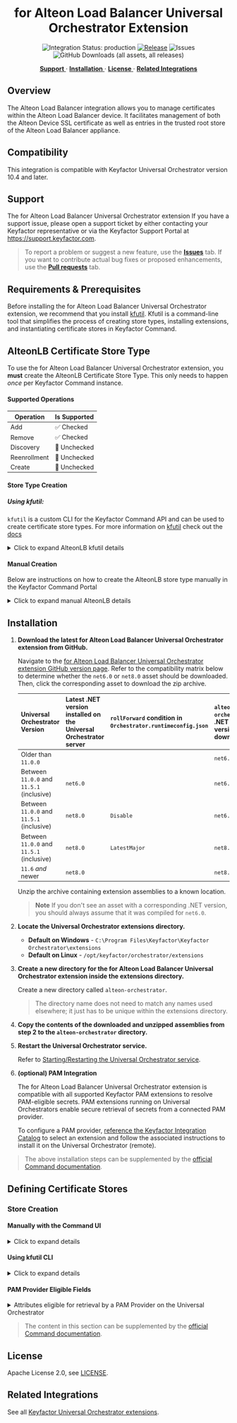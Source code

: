 <h1 align="center" style="border-bottom: none">
    for Alteon Load Balancer Universal Orchestrator Extension
</h1>

<p align="center">
  <!-- Badges -->
<img src="https://img.shields.io/badge/integration_status-production-3D1973?style=flat-square" alt="Integration Status: production" />
<a href="https://github.com/Keyfactor/alteon-orchestrator/releases"><img src="https://img.shields.io/github/v/release/Keyfactor/alteon-orchestrator?style=flat-square" alt="Release" /></a>
<img src="https://img.shields.io/github/issues/Keyfactor/alteon-orchestrator?style=flat-square" alt="Issues" />
<img src="https://img.shields.io/github/downloads/Keyfactor/alteon-orchestrator/total?style=flat-square&label=downloads&color=28B905" alt="GitHub Downloads (all assets, all releases)" />
</p>

<p align="center">
  <!-- TOC -->
  <a href="#support">
    <b>Support</b>
  </a>
  ·
  <a href="#installation">
    <b>Installation</b>
  </a>
  ·
  <a href="#license">
    <b>License</b>
  </a>
  ·
  <a href="https://github.com/orgs/Keyfactor/repositories?q=orchestrator">
    <b>Related Integrations</b>
  </a>
</p>

## Overview

The Alteon Load Balancer integration allows you to manage certificates within the Alteon Load Balancer device.  It facilitates management of both the Alteon Device SSL certificate as well as entries in the trusted root store of the Alteon Load Balancer appliance.



## Compatibility

This integration is compatible with Keyfactor Universal Orchestrator version 10.4 and later.

## Support
The for Alteon Load Balancer Universal Orchestrator extension If you have a support issue, please open a support ticket by either contacting your Keyfactor representative or via the Keyfactor Support Portal at https://support.keyfactor.com.

> To report a problem or suggest a new feature, use the **[Issues](../../issues)** tab. If you want to contribute actual bug fixes or proposed enhancements, use the **[Pull requests](../../pulls)** tab.

## Requirements & Prerequisites

Before installing the for Alteon Load Balancer Universal Orchestrator extension, we recommend that you install [kfutil](https://github.com/Keyfactor/kfutil). Kfutil is a command-line tool that simplifies the process of creating store types, installing extensions, and instantiating certificate stores in Keyfactor Command.



## AlteonLB Certificate Store Type

To use the for Alteon Load Balancer Universal Orchestrator extension, you **must** create the AlteonLB Certificate Store Type. This only needs to happen _once_ per Keyfactor Command instance.








#### Supported Operations

| Operation    | Is Supported                                                                                                           |
|--------------|------------------------------------------------------------------------------------------------------------------------|
| Add          | ✅ Checked        |
| Remove       | ✅ Checked     |
| Discovery    | 🔲 Unchecked  |
| Reenrollment | 🔲 Unchecked |
| Create       | 🔲 Unchecked     |

#### Store Type Creation

##### Using kfutil:
`kfutil` is a custom CLI for the Keyfactor Command API and can be used to create certificate store types.
For more information on [kfutil](https://github.com/Keyfactor/kfutil) check out the [docs](https://github.com/Keyfactor/kfutil?tab=readme-ov-file#quickstart)
   <details><summary>Click to expand AlteonLB kfutil details</summary>

   ##### Using online definition from GitHub:
   This will reach out to GitHub and pull the latest store-type definition
   ```shell
   # Alteon Load Balancer
   kfutil store-types create AlteonLB
   ```

   ##### Offline creation using integration-manifest file:
   If required, it is possible to create store types from the [integration-manifest.json](./integration-manifest.json) included in this repo.
   You would first download the [integration-manifest.json](./integration-manifest.json) and then run the following command
   in your offline environment.
   ```shell
   kfutil store-types create --from-file integration-manifest.json
   ```
   </details>


#### Manual Creation
Below are instructions on how to create the AlteonLB store type manually in
the Keyfactor Command Portal
   <details><summary>Click to expand manual AlteonLB details</summary>

   Create a store type called `AlteonLB` with the attributes in the tables below:

   ##### Basic Tab
   | Attribute | Value | Description |
   | --------- | ----- | ----- |
   | Name | Alteon Load Balancer | Display name for the store type (may be customized) |
   | Short Name | AlteonLB | Short display name for the store type |
   | Capability | AlteonLB | Store type name orchestrator will register with. Check the box to allow entry of value |
   | Supports Add | ✅ Checked | Check the box. Indicates that the Store Type supports Management Add |
   | Supports Remove | ✅ Checked | Check the box. Indicates that the Store Type supports Management Remove |
   | Supports Discovery | 🔲 Unchecked |  Indicates that the Store Type supports Discovery |
   | Supports Reenrollment | 🔲 Unchecked |  Indicates that the Store Type supports Reenrollment |
   | Supports Create | 🔲 Unchecked |  Indicates that the Store Type supports store creation |
   | Needs Server | ✅ Checked | Determines if a target server name is required when creating store |
   | Blueprint Allowed | 🔲 Unchecked | Determines if store type may be included in an Orchestrator blueprint |
   | Uses PowerShell | 🔲 Unchecked | Determines if underlying implementation is PowerShell |
   | Requires Store Password | 🔲 Unchecked | Enables users to optionally specify a store password when defining a Certificate Store. |
   | Supports Entry Password | 🔲 Unchecked | Determines if an individual entry within a store can have a password. |

   The Basic tab should look like this:

   ![AlteonLB Basic Tab](docsource/images/AlteonLB-basic-store-type-dialog.png)

   ##### Advanced Tab
   | Attribute | Value | Description |
   | --------- | ----- | ----- |
   | Supports Custom Alias | Optional | Determines if an individual entry within a store can have a custom Alias. |
   | Private Key Handling | Optional | This determines if Keyfactor can send the private key associated with a certificate to the store. Required because IIS certificates without private keys would be invalid. |
   | PFX Password Style | Default | 'Default' - PFX password is randomly generated, 'Custom' - PFX password may be specified when the enrollment job is created (Requires the Allow Custom Password application setting to be enabled.) |

   The Advanced tab should look like this:

   ![AlteonLB Advanced Tab](docsource/images/AlteonLB-advanced-store-type-dialog.png)

   > For Keyfactor **Command versions 24.4 and later**, a Certificate Format dropdown is available with PFX and PEM options. Ensure that **PFX** is selected, as this determines the format of new and renewed certificates sent to the Orchestrator during a Management job. Currently, all Keyfactor-supported Orchestrator extensions support only PFX.

   ##### Custom Fields Tab
   Custom fields operate at the certificate store level and are used to control how the orchestrator connects to the remote target server containing the certificate store to be managed. The following custom fields should be added to the store type:

   | Name | Display Name | Description | Type | Default Value/Options | Required |
   | ---- | ------------ | ---- | --------------------- | -------- | ----------- |
   | ServerUsername | Server Username | Alteon user ID with sufficient permissions to manage certs in the Alteon Load Balancer. | Secret |  | ✅ Checked |
   | ServerPassword | Server Password | Password associated with Alteon user ID entered above. | Secret |  | ✅ Checked |

   The Custom Fields tab should look like this:

   ![AlteonLB Custom Fields Tab](docsource/images/AlteonLB-custom-fields-store-type-dialog.png)

   </details>

## Installation

1. **Download the latest for Alteon Load Balancer Universal Orchestrator extension from GitHub.**

    Navigate to the [for Alteon Load Balancer Universal Orchestrator extension GitHub version page](https://github.com/Keyfactor/alteon-orchestrator/releases/latest). Refer to the compatibility matrix below to determine whether the `net6.0` or `net8.0` asset should be downloaded. Then, click the corresponding asset to download the zip archive.

   | Universal Orchestrator Version | Latest .NET version installed on the Universal Orchestrator server | `rollForward` condition in `Orchestrator.runtimeconfig.json` | `alteon-orchestrator` .NET version to download |
   | --------- | ----------- | ----------- | ----------- |
   | Older than `11.0.0` | | | `net6.0` |
   | Between `11.0.0` and `11.5.1` (inclusive) | `net6.0` | | `net6.0` |
   | Between `11.0.0` and `11.5.1` (inclusive) | `net8.0` | `Disable` | `net6.0` |
   | Between `11.0.0` and `11.5.1` (inclusive) | `net8.0` | `LatestMajor` | `net8.0` |
   | `11.6` _and_ newer | `net8.0` | | `net8.0` |

    Unzip the archive containing extension assemblies to a known location.

    > **Note** If you don't see an asset with a corresponding .NET version, you should always assume that it was compiled for `net6.0`.

2. **Locate the Universal Orchestrator extensions directory.**

    * **Default on Windows** - `C:\Program Files\Keyfactor\Keyfactor Orchestrator\extensions`
    * **Default on Linux** - `/opt/keyfactor/orchestrator/extensions`

3. **Create a new directory for the for Alteon Load Balancer Universal Orchestrator extension inside the extensions directory.**

    Create a new directory called `alteon-orchestrator`.
    > The directory name does not need to match any names used elsewhere; it just has to be unique within the extensions directory.

4. **Copy the contents of the downloaded and unzipped assemblies from __step 2__ to the `alteon-orchestrator` directory.**

5. **Restart the Universal Orchestrator service.**

    Refer to [Starting/Restarting the Universal Orchestrator service](https://software.keyfactor.com/Core-OnPrem/Current/Content/InstallingAgents/NetCoreOrchestrator/StarttheService.htm).


6. **(optional) PAM Integration**

    The for Alteon Load Balancer Universal Orchestrator extension is compatible with all supported Keyfactor PAM extensions to resolve PAM-eligible secrets. PAM extensions running on Universal Orchestrators enable secure retrieval of secrets from a connected PAM provider.

    To configure a PAM provider, [reference the Keyfactor Integration Catalog](https://keyfactor.github.io/integrations-catalog/content/pam) to select an extension and follow the associated instructions to install it on the Universal Orchestrator (remote).


> The above installation steps can be supplemented by the [official Command documentation](https://software.keyfactor.com/Core-OnPrem/Current/Content/InstallingAgents/NetCoreOrchestrator/CustomExtensions.htm?Highlight=extensions).



## Defining Certificate Stores



### Store Creation

#### Manually with the Command UI

<details><summary>Click to expand details</summary>

1. **Navigate to the _Certificate Stores_ page in Keyfactor Command.**

    Log into Keyfactor Command, toggle the _Locations_ dropdown, and click _Certificate Stores_.

2. **Add a Certificate Store.**

    Click the Add button to add a new Certificate Store. Use the table below to populate the **Attributes** in the **Add** form.

   | Attribute | Description                                             |
   | --------- |---------------------------------------------------------|
   | Category | Select "Alteon Load Balancer" or the customized certificate store name from the previous step. |
   | Container | Optional container to associate certificate store with. |
   | Client Machine | The Alteon Load Balancer Server and port |
   | Store Path | This value isn't used for this integration (other than to uniquely identify the cert store in certificate searches). |
   | Orchestrator | Select an approved orchestrator capable of managing `AlteonLB` certificates. Specifically, one with the `AlteonLB` capability. |
   | ServerUsername | Alteon user ID with sufficient permissions to manage certs in the Alteon Load Balancer. |
   | ServerPassword | Password associated with Alteon user ID entered above. |

</details>



#### Using kfutil CLI

<details><summary>Click to expand details</summary>

1. **Generate a CSV template for the AlteonLB certificate store**

    ```shell
    kfutil stores import generate-template --store-type-name AlteonLB --outpath AlteonLB.csv
    ```
2. **Populate the generated CSV file**

    Open the CSV file, and reference the table below to populate parameters for each **Attribute**.

   | Attribute | Description |
   | --------- | ----------- |
   | Category | Select "Alteon Load Balancer" or the customized certificate store name from the previous step. |
   | Container | Optional container to associate certificate store with. |
   | Client Machine | The Alteon Load Balancer Server and port |
   | Store Path | This value isn't used for this integration (other than to uniquely identify the cert store in certificate searches). |
   | Orchestrator | Select an approved orchestrator capable of managing `AlteonLB` certificates. Specifically, one with the `AlteonLB` capability. |
   | Properties.ServerUsername | Alteon user ID with sufficient permissions to manage certs in the Alteon Load Balancer. |
   | Properties.ServerPassword | Password associated with Alteon user ID entered above. |

3. **Import the CSV file to create the certificate stores**

    ```shell
    kfutil stores import csv --store-type-name AlteonLB --file AlteonLB.csv
    ```

</details>


#### PAM Provider Eligible Fields
<details><summary>Attributes eligible for retrieval by a PAM Provider on the Universal Orchestrator</summary>

If a PAM provider was installed _on the Universal Orchestrator_ in the [Installation](#Installation) section, the following parameters can be configured for retrieval _on the Universal Orchestrator_.

   | Attribute | Description |
   | --------- | ----------- |
   | ServerUsername | Alteon user ID with sufficient permissions to manage certs in the Alteon Load Balancer. |
   | ServerPassword | Password associated with Alteon user ID entered above. |

Please refer to the **Universal Orchestrator (remote)** usage section ([PAM providers on the Keyfactor Integration Catalog](https://keyfactor.github.io/integrations-catalog/content/pam)) for your selected PAM provider for instructions on how to load attributes orchestrator-side.
> Any secret can be rendered by a PAM provider _installed on the Keyfactor Command server_. The above parameters are specific to attributes that can be fetched by an installed PAM provider running on the Universal Orchestrator server itself.

</details>


> The content in this section can be supplemented by the [official Command documentation](https://software.keyfactor.com/Core-OnPrem/Current/Content/ReferenceGuide/Certificate%20Stores.htm?Highlight=certificate%20store).





## License

Apache License 2.0, see [LICENSE](LICENSE).

## Related Integrations

See all [Keyfactor Universal Orchestrator extensions](https://github.com/orgs/Keyfactor/repositories?q=orchestrator).